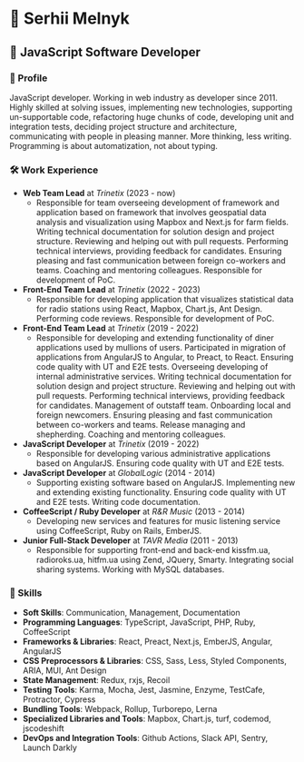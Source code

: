 # 👤 Serhii Melnyk
## 💼 JavaScript Software Developer

### 📝 Profile
JavaScript developer. Working in web industry as developer since 2011. Highly skilled at solving issues, implementing new technologies, supporting un-supportable code, refactoring huge chunks of code, developing unit and integration tests, deciding project structure and architecture, communicating with people in pleasing manner. More thinking, less writing. Programming is about automatization, not about typing.

### 🛠 Work Experience
- **Web Team Lead** at *Trinetix* (2023 - now)
  - Responsible for team overseeing development of framework and application based on framework that involves geospatial data analysis and visualization using Mapbox and Next.js for farm fields. Writing technical documentation for solution design and project structure. Reviewing and helping out with pull requests. Performing technical interviews, providing feedback for candidates. Ensuring pleasing and fast communication between foreign co-workers and teams. Coaching and mentoring colleagues. Responsible for development of PoC.
- **Front-End Team Lead** at *Trinetix* (2022 - 2023)
  - Responsible for developing application that visualizes statistical data for radio stations using React, Mapbox, Chart.js, Ant Design. Performing code reviews. Responsible for development of PoC.
- **Front-End Team Lead** at *Trinetix* (2019 - 2022)
  - Responsible for developing and extending functionality of diner applications used by mullions of users. Participated in migration of applications from AngularJS to Angular, to Preact, to React. Ensuring code quality with UT and E2E tests. Overseeing developing of internal administrative services. Writing technical documentation for solution design and project structure. Reviewing and helping out with pull requests. Performing technical interviews, providing feedback for candidates. Management of outstaff team. Onboarding local and foreign newcomers. Ensuring pleasing and fast communication between co-workers and teams. Release managing and shepherding. Coaching and mentoring colleagues.
- **JavaScript Developer** at *Trinetix* (2019 - 2022)
  - Responsible for developing various administrative applications based on AngularJS. Ensuring code quality with UT and E2E tests.
- **JavaScript Developer** at *GlobalLogic* (2014 - 2014)
  - Supporting existing software based on AngularJS. Implementing new and extending existing functionality. Ensuring code quality with UT and E2E tests. Writing code documentation.
- **СoffeeScript / Ruby Developer** at *R&R Music* (2013 - 2014)
  - Developing new services and features for music listening service using CoffeeScript, Ruby on Rails, EmberJS.
- **Junior Full-Stack Developer** at *TAVR Media* (2011 - 2013)
  - Responsible for supporting front-end and back-end kissfm.ua, radioroks.ua, hitfm.ua using Zend, JQuery, Smarty. Integrating social sharing systems. Working with MySQL databases.

### 🌟 Skills
- **Soft Skills**: Communication, Management, Documentation
- **Programming Languages**: TypeScript, JavaScript, PHP, Ruby, CoffeeScript
- **Frameworks & Libraries**: React, Preact, Next.js, EmberJS, Angular, AngularJS
- **CSS Preprocessors & Libraries**: CSS, Sass, Less, Styled Components, ARIA, MUI, Ant Design
- **State Management**: Redux, rxjs, Recoil
- **Testing Tools**: Karma, Mocha, Jest, Jasmine, Enzyme, TestCafe, Protractor, Cypress
- **Bundling Tools**: Webpack, Rollup, Turborepo, Lerna
- **Specialized Libraries and Tools**: Mapbox, Chart.js, turf, codemod, jscodeshift
- **DevOps and Integration Tools**: Github Actions, Slack API, Sentry, Launch Darkly

